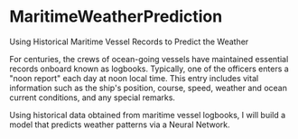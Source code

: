 # MaritimeWeatherPrediction
Using Historical Maritime Vessel Records to Predict the Weather

For centuries, the crews of ocean-going vessels have maintained essential records onboard known as logbooks. Typically, one of the officers enters a "noon report" each day at noon local time. This entry includes vital information such as the ship's position, course, speed, weather and ocean current conditions, and any special remarks.

Using historical data obtained from maritime vessel logbooks, I will build a model that predicts weather patterns via a Neural Network.
